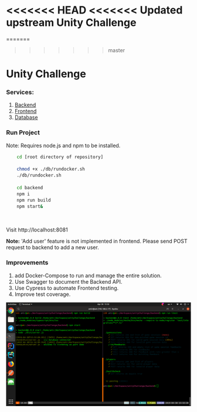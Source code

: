 <<<<<<< HEAD
<<<<<<< Updated upstream
Unity Challenge
=======
=======
>>>>>>> master
# Unity Challenge 

### Services:
1. [Backend](./backend)
2. [Frontend](./frontend)
3. [Database](./db)

### Run Project
 Note: Requires node.js and npm to be installed.

``` bash
    cd [root directory of repository]
    
    chmod +x ./db/rundocker.sh
    ./db/rundocker.sh
    
    cd backend
    npm i
    npm run build
    npm start&
    
    
```
Visit http://localhost:8081

**Note:** 'Add user' feature is not implemented in frontend.
Please send POST request to backend to add a new user.

### Improvements
1. add Docker-Compose to run and manage the entire solution.
2. Use Swagger to document the Backend API.
3. Use Cypress to automate Frontend testing.
4. Improve test coverage.

![Frontend](/img/front.png?raw=true "Frontend")
